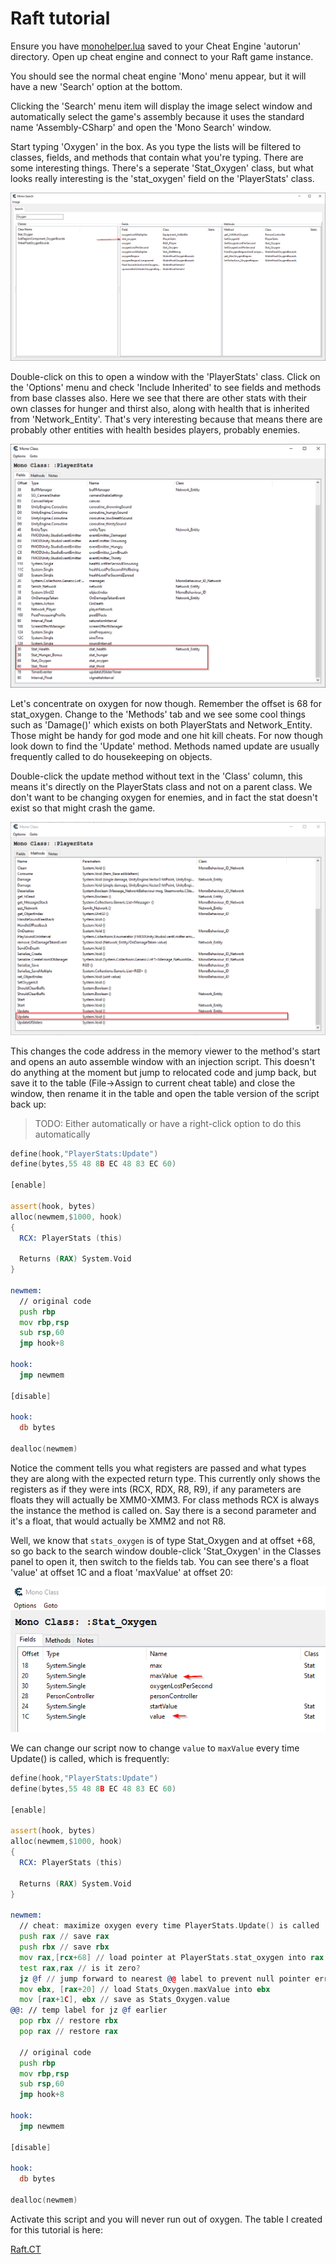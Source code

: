 # Raft tutorial

Ensure you have [monohelper.lua](../../Releases/monohelper.lua) saved to your Cheat Engine 'autorun' directory.
Open up cheat engine and connect to your Raft game instance.

You should see the normal cheat engine 'Mono' menu appear, but it will have a new 'Search' option at the bottom.

Clicking the 'Search' menu item will display the image select window and automatically select the game's
assembly because it uses the standard name 'Assembly-CSharp' and open the 'Mono Search' window.

Start typing 'Oxygen' in the box.  As you type the lists will be filtered to
classes, fields, and methods that contain what you're typing.  There are some
interesting things.  There's a seperate 'Stat_Oxygen' class, but what looks really
interesting is the 'stat_oxygen' field on the 'PlayerStats' class.

![Search for Oxygen](SearchOxygen.png)

Double-click on this to open a window with the 'PlayerStats' class.  Click on the
'Options' menu and check 'Include Inherited' to see fields and methods from base
classes also.  Here we see that there are other stats with their own classes for
hunger and thirst also, along with health that is inherited from 'Network_Entity'.
That's very interesting because that means there are probably other entities
with health besides players, probably enemies.

![PlayerStats fields](PlayerStatsFields.png)

Let's concentrate on oxygen for now though.  Remember the offset is 68 for stat_oxygen.
Change to the 'Methods' tab and we see some cool things such as 'Damage()' which exists
on both PlayerStats and Network_Entity.  Those might be handy for god mode and one hit
kill cheats.  For now though look down to find the 'Update' method.  Methods named update
are usually frequently called to do housekeeping on objects.

Double-click the update method without text in the 'Class' column, this means it's
directly on the PlayerStats class and not on a parent class.  We don't want to be
changing oxygen for enemies, and in fact the stat doesn't exist so that might
crash the game.

![PlayerStats methods](PlayerStatsMethods.png)

This changes the code address in the memory viewer to the method's start and opens an
auto assemble window with an injection script.  This doesn't do anything at the moment
but jump to relocated code and jump back, but save it to the table (File->Assign to
current cheat table) and close the window, then rename it in the table and open the 
table version of the script back up:

> TODO: Either automatically or have a right-click option to do this automatically

```asm
define(hook,"PlayerStats:Update")
define(bytes,55 48 8B EC 48 83 EC 60)

[enable]

assert(hook, bytes)
alloc(newmem,$1000, hook)
{
  RCX: PlayerStats (this)

  Returns (RAX) System.Void
}

newmem:
  // original code
  push rbp
  mov rbp,rsp
  sub rsp,60
  jmp hook+8

hook:
  jmp newmem

[disable]

hook:
  db bytes

dealloc(newmem)
```

Notice the comment tells you what registers are passed and what types they are along
with the expected return type.  This currently only shows the registers as if they were
ints (RCX, RDX, R8, R9), if any parameters are floats they will actually be XMM0-XMM3.
For class methods RCX is always the instance the method is called on.  Say there is a
second parameter and it's a float, that would actually be XMM2 and not R8.

Well, we know that `stats_oxygen` is of type Stat_Oxygen and at offset +68, so go back to
the search window double-click  'Stat_Oxygen' in the Classes panel to open it, then switch
to the fields tab.  You can see there's a float 'value' at offset 1C and a float 'maxValue'
at offset 20:

![Stat_Oxygen](Stat_Oxygen.png)

We can change our script now to change `value` to `maxValue` every time Update() is called,
which is frequently:

```asm
define(hook,"PlayerStats:Update")
define(bytes,55 48 8B EC 48 83 EC 60)

[enable]

assert(hook, bytes)
alloc(newmem,$1000, hook)
{
  RCX: PlayerStats (this)

  Returns (RAX) System.Void
}

newmem:
  // cheat: maximize oxygen every time PlayerStats.Update() is called
  push rax // save rax
  push rbx // save rbx
  mov rax,[rcx+68] // load pointer at PlayerStats.stat_oxygen into rax
  test rax,rax // is it zero?
  jz @f // jump forward to nearest @@ label to prevent null pointer error
  mov ebx, [rax+20] // load Stats_Oxygen.maxValue into ebx
  mov [rax+1C], ebx // save as Stats_Oxygen.value
@@: // temp label for jz @f earlier
  pop rbx // restore rbx
  pop rax // restore rax

  // original code
  push rbp
  mov rbp,rsp
  sub rsp,60
  jmp hook+8

hook:
  jmp newmem

[disable]

hook:
  db bytes

dealloc(newmem)
```

Activate this script and you will never run out of oxygen.  The table I created for
this tutorial is here:

[Raft.CT](Raft.CT])
